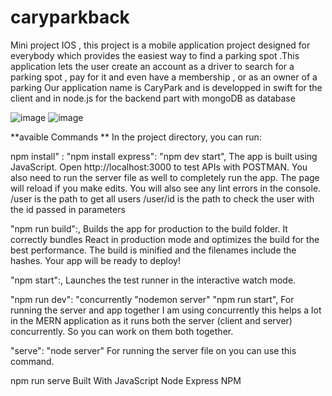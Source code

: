 # caryparkback
Mini project IOS , this project is a mobile application project designed for everybody which provides the easiest way to find a parking spot .This application lets the user create an account as a driver to search for a parking spot , pay for it and even have a membership  , or as an owner of a parking
Our application name is CaryPark and is developped in swift for the client and in node.js for the backend part with mongoDB as database

![image](https://user-images.githubusercontent.com/73406102/143434446-64b39d76-5a3d-4427-8c17-bccdf989b5fd.png)        ![image](https://user-images.githubusercontent.com/73406102/143434499-bfab2ff5-4b7b-4ed6-8ab3-b569941b3c4f.png)


**avaible Commands **
In the project directory, you can run:

npm install" : "npm install express": "npm dev start",
The app is built using JavaScript. Open http://localhost:3000 to test APIs with POSTMAN. You also need to run the server file as well to completely run the app. The page will reload if you make edits. You will also see any lint errors in the console. /user is the path to get all users /user/id is the path to check the user with the id passed in parameters

"npm run build":,
Builds the app for production to the build folder. It correctly bundles React in production mode and optimizes the build for the best performance. The build is minified and the filenames include the hashes. Your app will be ready to deploy!

"npm start":,
Launches the test runner in the interactive watch mode.

"npm run dev": "concurrently "nodemon server" "npm run start",
For running the server and app together I am using concurrently this helps a lot in the MERN application as it runs both the server (client and server) concurrently. So you can work on them both together.

"serve": "node server"
For running the server file on you can use this command.

npm run serve
Built With
JavaScript
Node Express
NPM
